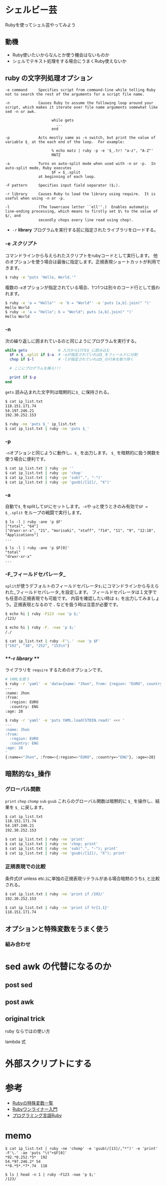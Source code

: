 # シェルビー芸

Rubyを使ってシェル芸やってみよう

## 動機

- Ruby使いたいからなんとか使う機会はないものか
- シェルでテキスト処理をする場合にうまくRuby使えないか


## ruby の文字列処理オプション

```
-e command     Specifies script from command-line while telling Ruby not to search the rest of the arguments for a script file name.

-n             Causes Ruby to assume the following loop around your script, which makes it iterate over file name arguments somewhat like sed -n or awk.

                     while gets
                       ...
                     end

-p             Acts mostly same as -n switch, but print the value of variable $_ at the each end of the loop.  For example:

                     % echo matz | ruby -p -e '$_.tr! "a-z", "A-Z"'
                     MATZ

-a             Turns on auto-split mode when used with -n or -p.  In auto-split mode, Ruby executes
                     $F = $_.split
               at beginning of each loop.

-F pattern     Specifies input field separator ($;).

-r library     Causes Ruby to load the library using require.  It is useful when using -n or -p.

-l             (The lowercase letter ``ell''.)  Enables automatic line-ending processing, which means to firstly set $\ to the value of $/, and
               secondly chops every line read using chop!.

```

- `-r` **library** プログラムを実行する前に指定されたライブラリをロードする。



### **-e _スクリプト_**

コマンドラインから与えられたスクリプトをrubyコードとして実行します。
他のオプションを使う場合は最後に指定します。正規表現ショートカットが利用できます。

```sh
$ ruby -e "puts 'Hello, World.'"
```

複数の`-e`オプションが指定されている場合、1つ1つは別々のコード行として扱われます。

```sh
$ ruby -e 'a = "Hello"' -e 'b = "World"' -e 'puts [a,b].join(" ")'
Hello World
$ ruby -e 'a = "Hello"; b = "World"; puts [a,b].join(" ")'
Hello World
```

### **-n**

次の繰り返しに囲まれているのと同じようにプログラムを実行する。

```ruby
while gets              # 入力から1行を$_に読み込む
  $F = $_.split if $-a  # -aが指定されていれば$_をフィールドに分割
  chop if $-l           # -lが指定されていれば$_の行末を取り除く

  # ここにプログラムを挿入!!!

  print if $-p
end
```

`gets` 読み込まれた文字列は暗黙的に`$_` に保持される。

```sh
$ cat ip_list.txt
118.151.171.74
54.197.246.21
192.30.252.153

$ ruby -ne 'puts $_' ip_list.txt
$ cat ip_list.txt | ruby -ne 'puts $_'
```

### **-p**

`-n`オプションと同じように動作し、`$_` を出力します。
`$_` を暗黙的に扱う関数を使う場合に便利です。

```sh
$ cat ip_list.txt | ruby -pe ''
$ cat ip_list.txt | ruby -pe 'chop'
$ cat ip_list.txt | ruby -pe 'sub(".", "-")'
$ cat ip_list.txt | ruby -pe 'gusb(/[12]/, "X")'
```


### **-a**

自動で`$_`をsplitして`$F`にセットします。`-n`や`-p`と使うときのみ有効で`$F = $_.split` をループの戦闘で実行します。

```
$ ls -l | ruby -ane 'p $F'
["total", "64"]
["drwxr-xr-x", "21", "morisaki", "staff", "714", "11", "9", "12:18", "Applications"]
...

$ ls -l | ruby -ane 'p $F[0]'
"total"
"drwxr-xr-x"
...
```

### **-F_フィールドセパレータ_**

`split`が使うデフォルトのフィールドセパレータ`$;`にコマンドラインから与えられた_フィールドセパレータ_を設定します。
フィールドセパレータは１文字でも任意の正規表現でも可能です。
内容を確認したい時は `$;` を出力してみましょう。正規表現となるので **.** などを扱う時は注意が必要です。

```sh
$ echo hi | ruby -F123 -nae 'p $;'
/123/

$ echo hi | ruby -F. -nae 'p $;'
/./

$ cat ip_list.txt | ruby -F'\.' -nae 'p $F'
["192", "30", "252", "153\n"]
```

### **-r _library_ **

ライブラリを `require` するためのオプションです。

```sh
# YAMLを扱う
$ ruby -r 'yaml' -e 'data={name: "Jhon", from: {region: "EURO", country: "ENG"}, age: 28}; puts data.to_yaml()'
---
:name: Jhon
:from:
  :region: EURO
  :country: ENG
:age: 28

$ ruby -r 'yaml' -e 'puts YAML.load(STDIN.read)' <<< '
---
:name: Jhon
:from:
  :region: EURO
  :country: ENG
:age: 28
'
{:name=>"Jhon", :from=>{:region=>"EURO", :country=>"ENG"}, :age=>28}
```

## 暗黙的な`$_`操作

### グローバル関数

`print` `chop` `chomp` `sub` `gsub`
これらのグローバル関数は暗黙的に `$_` を操作し、結果を `$_` に戻します。

```sh
$ cat ip_list.txt
118.151.171.74
54.197.246.21
192.30.252.153

$ cat ip_list.txt | ruby -ne 'print'
$ cat ip_list.txt | ruby -ne 'chop; print'
$ cat ip_list.txt | ruby -ne 'sub(".", "-"); print'
$ cat ip_list.txt | ruby -ne 'gsub(/[12]/, "X"); print'
```

### 正規表現での比較

条件式(if unless etc.)に単独の正規表現リテラルがある場合暗黙のうち`$_`と比較される。

```sh
$ cat ip_list.txt | ruby -ne 'print if /192/'
192.30.252.153

$ cat ip_list.txt | ruby -ne 'print if %r{1.1}'
118.151.171.74
```


## オプションと特殊変数をうまく使う

### 組み合わせ

# sed awk の代替になるのか

## post sed

## post awk

## original trick

ruby ならではの使い方

lambda 式

# 外部スクリプトにする


# 参考

- [Rubyの特殊変数一覧](https://gist.github.com/kwatch/2814940)
- [Rubyワンライナー入門](http://maeharin.hatenablog.com/entry/20130113/ruby_oneliner)
- [プログラミング言語Ruby](http://amzn.to/2govaCN)


# memo

```
$ cat ip_list.txt | ruby -ne 'chomp' -e 'gsub(/[13]/,"*")' -e 'print' -F'\.' -ae 'puts "\t"+$F[0]'
*92.*0.252.*5*  192
54.*97.246.2* 54
**8.*5*.*7*.74  118

$ ls | head -n 1 | ruby -F123 -nae 'p $;'
/123/
```
